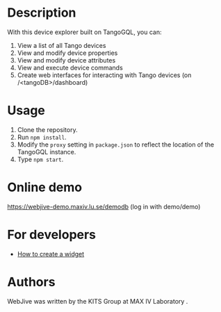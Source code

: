# Description

With this device explorer built on TangoGQL, you can:

1. View a list of all Tango devices
2. View and modify device properties
3. View and modify device attributes
4. View and execute device commands
5. Create web interfaces for interacting with Tango devices (on /&lt;tangoDB&gt;/dashboard)

# Usage

1. Clone the repository.
2. Run `npm install`.
3. Modify the `proxy` setting in `package.json` to reflect the location of the TangoGQL instance.
4. Type `npm start`.

# Online demo

https://webjive-demo.maxiv.lu.se/demodb (log in with demo/demo)

# For developers

* [How to create a widget](Widgets.md)

# Authors

WebJive was written by the KITS Group at MAX IV Laboratory .
